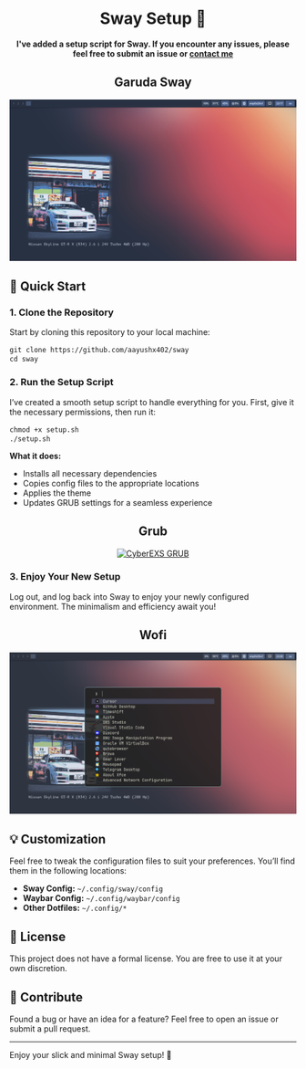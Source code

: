 <h1 align="center">Sway Setup 🚀</h1>

<p align="center"><strong>I've added a setup script for Sway. If you encounter any issues, please feel free to submit an issue or <a href="mailto:aayushchalise8@gmail.com">contact me</a></strong>

<h2 align="center">Garuda Sway</h2>
<p align="center">
  <a href="/" target="_blank" rel="noreferrer"><img src="https://github.com/aayushx402/Linux-Background/blob/main/IMG_20240706_232523.png" alt="Garuda Sway"></a>
</p>

<h2>🚀 Quick Start</h2>

<h3>1. Clone the Repository</h3>
<p>Start by cloning this repository to your local machine:</p>

<pre><code>git clone https://github.com/aayushx402/sway
cd sway</code></pre>

<h3>2. Run the Setup Script</h3>
<p>I’ve created a smooth setup script to handle everything for you. First, give it the necessary permissions, then run it:</p>

<pre><code>chmod +x setup.sh
./setup.sh</code></pre>

<p><strong>What it does:</strong></p>
<ul>
  <li>Installs all necessary dependencies</li>
  <li>Copies config files to the appropriate locations</li>
  <li>Applies the theme</li>
  <li>Updates GRUB settings for a seamless experience</li>
</ul>

<h2 align="center">Grub</h2>
<p align="center">
  <a href="/" target="_blank" rel="noreferrer"><img src="https://github.com/Jacksaur/Gorgeous-GRUB/blob/main/Images/CyberEXS.png" alt="CyberEXS GRUB"></a>
</p>

<h3>3. Enjoy Your New Setup</h3>
<p>Log out, and log back into Sway to enjoy your newly configured environment. The minimalism and efficiency await you!</p>

<h2 align="center">Wofi</h2>
<p align="center">
  <a href="/" target="_blank" rel="noreferrer"><img src="https://github.com/aayushx402/Linux-Background/blob/main/swappy-20240706-232843.png" alt="Wofi"></a>
</p>

<h2>💡 Customization</h2>
<p>Feel free to tweak the configuration files to suit your preferences. You’ll find them in the following locations:</p>
<ul>
  <li><strong>Sway Config:</strong> <code>~/.config/sway/config</code></li>
  <li><strong>Waybar Config:</strong> <code>~/.config/waybar/config</code></li>
  <li><strong>Other Dotfiles:</strong> <code>~/.config/*</code></li>
</ul>

<h2>📜 License</h2>
<p>This project does not have a formal license. You are free to use it at your own discretion.</p>

<h2>🎉 Contribute</h2>
<p>Found a bug or have an idea for a feature? Feel free to open an issue or submit a pull request.</p>

<hr>
<p>Enjoy your slick and minimal Sway setup! 🚀</p>
